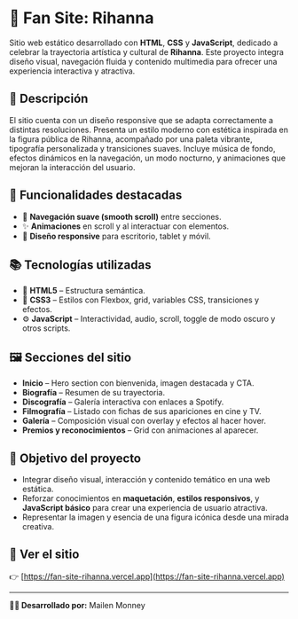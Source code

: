 # 🌟 Fan Site: Rihanna

Sitio web estático desarrollado con **HTML**, **CSS** y **JavaScript**, dedicado a celebrar la trayectoria artística y cultural de **Rihanna**. Este proyecto integra diseño visual, navegación fluida y contenido multimedia para ofrecer una experiencia interactiva y atractiva.

## 🧾 Descripción

El sitio cuenta con un diseño responsive que se adapta correctamente a distintas resoluciones. Presenta un estilo moderno con estética inspirada en la figura pública de Rihanna, acompañado por una paleta vibrante, tipografía personalizada y transiciones suaves. Incluye música de fondo, efectos dinámicos en la navegación, un modo nocturno, y animaciones que mejoran la interacción del usuario.

## 🧪 Funcionalidades destacadas

- 🎯 **Navegación suave (smooth scroll)** entre secciones.
- ✨ **Animaciones** en scroll y al interactuar con elementos.
- 📱 **Diseño responsive** para escritorio, tablet y móvil.

## 📚 Tecnologías utilizadas

- 🧱 **HTML5** – Estructura semántica.
- 🎨 **CSS3** – Estilos con Flexbox, grid, variables CSS, transiciones y efectos.
- ⚙️ **JavaScript** – Interactividad, audio, scroll, toggle de modo oscuro y otros scripts.

## 🖼️ Secciones del sitio

- **Inicio** – Hero section con bienvenida, imagen destacada y CTA.
- **Biografía** – Resumen de su trayectoria.
- **Discografía** – Galería interactiva con enlaces a Spotify.
- **Filmografía** – Listado con fichas de sus apariciones en cine y TV.
- **Galería** – Composición visual con overlay y efectos al hacer hover.
- **Premios y reconocimientos** – Grid con animaciones al aparecer.

## 🎯 Objetivo del proyecto

- Integrar diseño visual, interacción y contenido temático en una web estática.
- Reforzar conocimientos en **maquetación**, **estilos responsivos**, y **JavaScript básico** para crear una experiencia de usuario atractiva.
- Representar la imagen y esencia de una figura icónica desde una mirada creativa.

## 🚀 Ver el sitio

👉 [https://fan-site-rihanna.vercel.app](https://fan-site-rihanna.vercel.app)

---

**👩‍💻 Desarrollado por:** Mailen Monney

